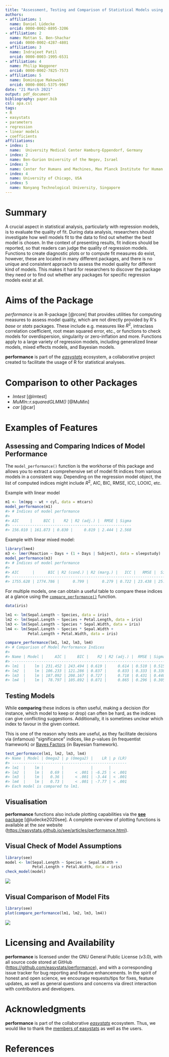```yaml
---
title: "Assessment, Testing and Comparison of Statistical Models using R"
authors:
- affiliation: 1
  name: Daniel Lüdecke
  orcid: 0000-0002-8895-3206
- affiliation: 2
  name: Mattan S. Ben-Shachar
  orcid: 0000-0002-4287-4801
- affiliation: 3
  name: Indrajeet Patil
  orcid: 0000-0003-1995-6531
- affiliation: 4
  name: Philip Waggoner
  orcid: 0000-0002-7825-7573
- affiliation: 5
  name: Dominique Makowski
  orcid: 0000-0001-5375-9967
date: "21 March 2021"
output: pdf_document
bibliography: paper.bib
csl: apa.csl
tags:
- R
- easystats
- parameters
- regression
- linear models
- coefficients
affiliations:
- index: 1
  name:  University Medical Center Hamburg-Eppendorf, Germany
- index: 2
  name: Ben-Gurion University of the Negev, Israel
- index: 3
  name: Center for Humans and Machines, Max Planck Institute for Human Development, Berlin, Germany
- index: 4
  name: University of Chicago, USA  
- index: 5
  name: Nanyang Technological University, Singapore
---
```


# Summary

A crucial aspect in statistical analysis, particularly with regression models, is to evaluate the quality of fit. During data analysis, researchers should investigate how well models fit to the data to find out whether the best model is chosen. In the context of presenting results, fit indices should be reported, so that readers can judge the quality of regression models. Functions to create diagnostic plots or to compute fit measures do exist, however, these are located in many different packages, and there is no unique and consistent approach to assess the model quality for different kind of models. This makes it hard for researchers to discover the package they need or to find out whether any packages for specific regression models exist at all.

# Aims of the Package

*performance* is an R-package [@rcore] that provides utilities for computing measures to assess model quality, which are not directly provided by R's *base* or *stats* packages. These include e.g. measures like $R^2$, intraclass correlation coefficient, root mean squared error, etc., or functions to check models for overdispersion, singularity or zero-inflation and more. Functions apply to a large variety of regression models, including generalized linear models, mixed effects models, and Bayesian models.

**performance** is part of the [*easystats*](https://github.com/easystats/performance) ecosystem, a collaborative project created to facilitate the usage of R for statistical analyses.

# Comparison to other Packages

- *lmtest* [@lmtest]
- *MuMIn::r.squaredGLMM()* [@MuMin]
- *car* [@car]

# Examples of Features

## Assessing and Comparing Indices of Model Performance

The `model_performance()` function is the workhorse of this package and allows you to extract a comprehensive set of model fit indices from various models in a consistent way. Depending on the regression model object, the list of computed indices might include $R^2$, AIC, BIC, RMSE, ICC, LOOIC, etc.

Example with linear model

``` r
m1 <- lm(mpg ~ wt + cyl, data = mtcars)
model_performance(m1)
#> # Indices of model performance
#> 
#> AIC     |     BIC |    R2 | R2 (adj.) |  RMSE | Sigma
#> -----------------------------------------------------
#> 156.010 | 161.873 | 0.830 |     0.819 | 2.444 | 2.568
```

Example with linear mixed model:

``` r
library(lme4)
m3 <- lmer(Reaction ~ Days + (1 + Days | Subject), data = sleepstudy)
model_performance(m3)
#> # Indices of model performance
#> 
#> AIC      |      BIC | R2 (cond.) | R2 (marg.) |   ICC |   RMSE |  Sigma
#> -----------------------------------------------------------------------
#> 1755.628 | 1774.786 |      0.799 |      0.279 | 0.722 | 23.438 | 25.592
```

For multiple models, one can obtain a useful table to compare these indices
at a glance using the [`compare_performance()`](https://easystats.github.io/performance/reference/compare_performance.html) function.

```r
data(iris)

lm1 <- lm(Sepal.Length ~ Species, data = iris)
lm2 <- lm(Sepal.Length ~ Species + Petal.Length, data = iris)
lm3 <- lm(Sepal.Length ~ Species * Sepal.Width, data = iris)
lm4 <- lm(Sepal.Length ~ Species * Sepal.Width + 
          Petal.Length + Petal.Width, data = iris)

compare_performance(lm1, lm2, lm3, lm4)
#> # Comparison of Model Performance Indices
#> 
#> Name | Model |     AIC |     BIC |    R2 | R2 (adj.) |  RMSE | Sigma
#> --------------------------------------------------------------------
#> lm1  |    lm | 231.452 | 243.494 | 0.619 |     0.614 | 0.510 | 0.515
#> lm2  |    lm | 106.233 | 121.286 | 0.837 |     0.833 | 0.333 | 0.338
#> lm3  |    lm | 187.092 | 208.167 | 0.727 |     0.718 | 0.431 | 0.440
#> lm4  |    lm |  78.797 | 105.892 | 0.871 |     0.865 | 0.296 | 0.305
```

## Testing Models

While **comparing** these indices is often useful, making a decision (for instance, which model to keep or drop) can often be hard, as the indices can give conflicting suggestions. Additionally, it is sometimes unclear which index to favour in the given context.

This is one of the reason why tests are useful, as they facilitate decisions via (infamous) "significance" indices, like *p*-values (in frequentist framework) or [Bayes Factors](https://easystats.github.io/bayestestR/articles/bayes_factors.html) (in Bayesian framework).

```r
test_performance(lm1, lm2, lm3, lm4)
#> Name | Model | Omega2 | p (Omega2) |    LR | p (LR)
#> ---------------------------------------------------
#> lm1  |    lm |        |            |       |       
#> lm2  |    lm |   0.69 |     < .001 | -6.25 | < .001
#> lm3  |    lm |   0.36 |     < .001 | -3.44 | < .001
#> lm4  |    lm |   0.73 |     < .001 | -7.77 | < .001
#> Each model is compared to lm1.
```

## Visualisation

**performance** functions also include plotting capabilities via the [**see** package](https://easystats.github.io/see/) [@ludecke2020see]. A complete overview of plotting functions is available at the *see* website (https://easystats.github.io/see/articles/performance.html).

## Visual Check of Model Assumptions

```r
library(see)
model <- lm(Sepal.Length ~ Species + Sepal.Width + 
            Petal.Length + Petal.Width, data = iris)
check_model(model)
```

![](figure1.png)

## Visual Comparison of Model Fits

```r
library(see)
plot(compare_performance(lm1, lm2, lm3, lm4))
```

![](figure2.png)

# Licensing and Availability

**performance** is licensed under the GNU General Public License (v3.0), with all source code stored at GitHub (https://github.com/easystats/performance), and with a corresponding issue tracker for bug reporting and feature enhancements. In the spirit of honest and open science, we encourage requests/tips for fixes, feature updates, as well as general questions and concerns via direct interaction with contributors and developers.

# Acknowledgments

**performance** is part of the collaborative [*easystats*](https://github.com/easystats/easystats) ecosystem. Thus, we would like to thank the [members of easystats](https://github.com/orgs/easystats/people) as well as the users.

# References
